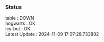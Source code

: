 ### Status


table : DOWN  
hogwarts : OK  
icy-bot : OK  
Latest Update : 2024-11-09 17:07:28.733802
